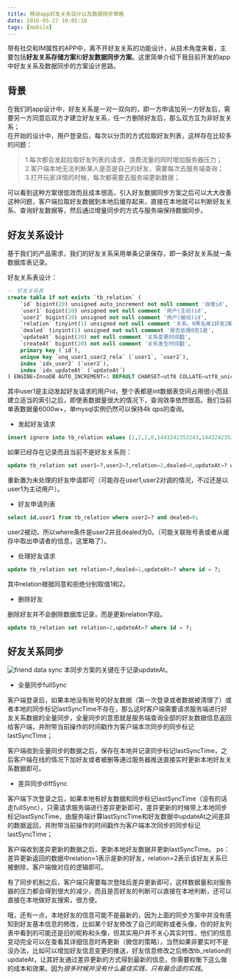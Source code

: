 ```yaml
---
title: 移动app好友关系设计以及数据同步策略
date: 2016-05-27 16:05:18
tags: [mobile]
---
```


带有社交和IM属性的APP中，离不开好友关系的功能设计，从技术角度来看，主要包括**好友关系存储方案**和**好友数据同步方案**。这里简单介绍下我目前开发的app中好友关系及数据同步的方案设计思路。

## 背景

在我们的app设计中，好友关系是一对一双向的，即一方申请加另一方好友后，需要另一方同意后双方才建立好友关系，任一方删除好友后，那么双方互为非好友关系；  
在开始的设计中，用户登录后，每次以分页的方式拉取好友列表，这样存在比较多的问题：  
>1.每次都会发起拉取好友列表的请求，浪费流量的同时增加服务器压力；  
2.客户端本地无法判断某人是否是自己的好友，需要每次去服务端查询；  
3.打开玩家详情的时候，每次都需要去服务端更新数据；  

可以看到这种方案很低效而且成本很高，引入好友数据同步方案之后可以大大改善这种问题，客户端拉取好友数据到本地后缓存起来，直接在本地就可以判断好友关系、查询好友数据等，然后通过增量同步的方式与服务端保持数据同步。

<!--more-->

## 好友关系设计

基于我们的产品需求，我们的好友关系采用单条记录保存，即一条好友关系就一条数据库表记录。

好友关系表设计：

```sql
-- 好友关系表
create table if not exists `tb_relation` (
    `id` bigint(20) unsigned auto_increment not null comment '自增id',
    `user1` bigint(20) unsigned not null comment '用户(主动)id',
    `user2` bigint(20) unsigned not null comment '用户(被动)id',
    `relation` tinyint(1) unsigned not null comment '关系，0黑名单1好友2解除好友',
    `dealed` tinyint(1) unsigned not null comment '是否处理0否1是',
    `updateAt` bigint(20) not null comment '关系变更时间戳',
    `createAt` bigint(20) not null comment '关系发生时间戳',
    primary key (`id`),
    unique key `unq_user1_user2_rela` (`user1`, `user2`),
    index `idx_user2` (`user2`),
    index `idx_updateAt` (`updateAt`)
) ENGINE=InnoDB AUTO_INCREMENT=1 DEFAULT CHARSET=utf8 COLLATE=utf8_unicode_ci;
```

其中user1是主动发起好友请求的用户id，整个表都是int数据表空间占用很小而且建立适当的索引之后，即使表数据量很大的情况下，查询效率依然很高。我们当前单表数据量6000w+，单mysql实例仍然可以保持4k qps的查询。

* 发起好友请求

```sql
insert ignore into tb_relation values (1,2,2,0,1443242353243,1443242353243);
```

如果已经存在记录而且当前不是好友关系则：

```sql
update tb_relation set user1=?,user2=?,relation=2,dealed=0,updateAt=? where id = ?;
```

重新置为未处理的好友申请即可（可能存在user1,user2对调的情况，不过还是以user1为主动用户）。

* 好友申请列表

```sql
select id,user1 from tb_relation where user2=? and dealed=0;
```

user2被动，所以where条件是user2并且dealed为0。（可能关联账号表或者从缓存中取出申请者的信息，这里略了）。

* 处理好友请求

```sql
update tb_relation set relation=?,dealed=1,updateAt=? where id = ?;
```

其中relation根据同意和拒绝分别取值1和2。

* 删除好友

删除好友并不会删除数据库记录，而是更新relation字段。

```sql
update tb_relation set relation=2,updateAt=? where id = ?;
```

## 好友关系同步

![friend data sync](http://kikoroc.qiniudn.com/friend_data_sync.jpg)
本同步方案的关键在于记录updateAt。

* 全量同步fullSync

客户端登录后，如果本地没有账号的好友数据（第一次登录或者数据被清理了）或者本地的同步标记lastSyncTime不存在，那么这时客户端需要请求服务端进行好友关系数据的全量同步，全量同步的意思就是服务端查询全部的好友数据信息返回给客户端，并附带当前操作的时间戳作为客户端本次同步的同步标记lastSyncTime；

客户端收到全量同步的数据之后，保存在本地并记录同步标记lastSyncTime，之后客户端在线的情况下加好友或者被删等通过服务器推送直接实时更新本地好友关系数据即可。

* 差异同步diffSync

客户端下次登录之后，如果本地有好友数据和同步标记lastSyncTime（没有的话走fullSync），只需请求服务端进行差异更新即可，差异更新的时候带上本地同步标记lastSyncTime，由服务端计算lastSyncTime和好友数据中updateAt之间差异的数据返回，并附带当前操作的时间戳作为客户端本次同步的同步标记lastSyncTime；

客户端收到差异更新的数据之后，更新本地好友数据并更新lastSyncTime。
ps：差异更新返回的数据中relation=1表示是新的好友，relation=2表示该好友关系已被删除，客户端做对应的逻辑即可。

有了同步机制之后，客户端只需要每次登陆后差异更新即可，这样数据量和对服务器的压力都会得到很大的减少，而且是否好友的判断可以直接在本地判断，还可以直接在本地做好友搜索，很方便。

哦，还有一点，本地好友的信息可能不是最新的，因为上面的同步方案中并没有感知到好友基本信息的修改，比如某个好友修改了自己的昵称或者头像，你的好友列表中看到的可能还是旧的昵称和头像，但其实用户并不关心其实时性，他们的信息变动完全可以在查看其详细信息时再更新（微信的策略），当然如果非要实时不是没办法，比如可以增加好友信息变更的推送，好友信息修改之后修改tb_relation的updateAt，让其好友通过差异更新的方式得到最新的信息，你需要权衡下这么做的成本和效果。因为*很多时候并没有什么最佳实践，只有最合适的实践*。
